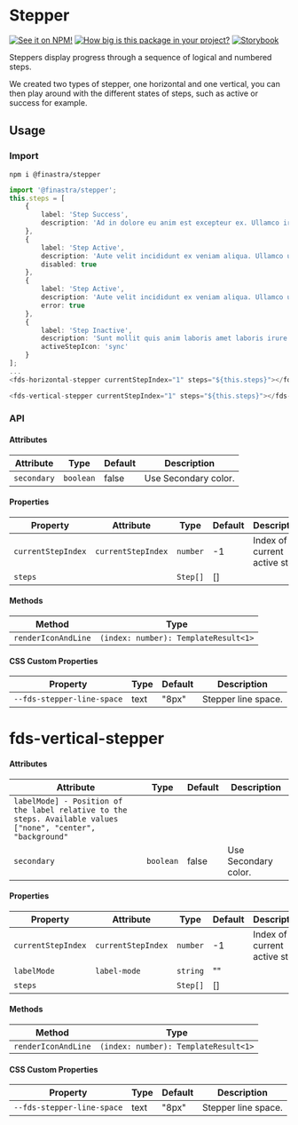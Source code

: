 # Stepper

[![See it on NPM!](https://img.shields.io/npm/v/@finastra/stepper?style=for-the-badge)](https://www.npmjs.com/package/@finastra/stepper)
[![How big is this package in your project?](https://img.shields.io/bundlephobia/minzip/@finastra/stepper?style=for-the-badge)](https://bundlephobia.com/result?p=@finastra/stepper')
[![Storybook](https://shields.io/badge/-Play%20with%20this%20web%20component-2a0481?logo=storybook&style=for-the-badge)](https://finastra.github.io/finastra-design-system/?path=/story/forms-stepper-horizontal--default)

Steppers display progress through a sequence of logical and numbered steps.

We created two types of stepper, one horizontal and one vertical, you can then play around with the different states of steps, such as active or success for example.

## Usage

### Import

```
npm i @finastra/stepper
```

```ts
import '@finastra/stepper';
this.steps = [
    {
        label: 'Step Success',
        description: 'Ad in dolore eu anim est excepteur ex. Ullamco irure voluptate laboris cupidatat non excepteur minim nulla dolor. '
    },
    {
        label: 'Step Active',
        description: 'Aute velit incididunt ex veniam aliqua. Ullamco ullamco reprehenderit laborum aliquip dolor. Do elit sint ullamco .',
        disabled: true
    },
    {
        label: 'Step Active',
        description: 'Aute velit incididunt ex veniam aliqua. Ullamco ullamco reprehenderit laborum aliquip dolor. Do elit sint ullamco .',
        error: true
    },
    {
        label: 'Step Inactive',
        description: 'Sunt mollit quis anim laboris amet laboris irure magna. Fugiat ullamco ea qui consequat laborum. ',
        activeStepIcon: 'sync'
    }
];
...
<fds-horizontal-stepper currentStepIndex="1" steps="${this.steps}"></fds-horizontal-stepper>

<fds-vertical-stepper currentStepIndex="1" steps="${this.steps}"></fds-vertical-stepper>
```

### API

<!-- DOC -->

#### Attributes

| Attribute   | Type      | Default | Description          |
| ----------- | --------- | ------- | -------------------- |
| `secondary` | `boolean` | false   | Use Secondary color. |

#### Properties

| Property           | Attribute          | Type     | Default | Description                   |
| ------------------ | ------------------ | -------- | ------- | ----------------------------- |
| `currentStepIndex` | `currentStepIndex` | `number` | -1      | Index of current active step. |
| `steps`            |                    | `Step[]` | []      |                               |

#### Methods

| Method              | Type                                 |
| ------------------- | ------------------------------------ |
| `renderIconAndLine` | `(index: number): TemplateResult<1>` |

#### CSS Custom Properties

| Property                   | Type | Default | Description         |
| -------------------------- | ---- | ------- | ------------------- |
| `--fds-stepper-line-space` | text | "8px"   | Stepper line space. |

# fds-vertical-stepper

#### Attributes

| Attribute                                                                                                    | Type      | Default | Description          |
| ------------------------------------------------------------------------------------------------------------ | --------- | ------- | -------------------- |
| `labelMode] - Position of the label relative to the steps. Available values ["none", "center", "background"` |           |         |                      |
| `secondary`                                                                                                  | `boolean` | false   | Use Secondary color. |

#### Properties

| Property           | Attribute          | Type     | Default | Description                   |
| ------------------ | ------------------ | -------- | ------- | ----------------------------- |
| `currentStepIndex` | `currentStepIndex` | `number` | -1      | Index of current active step. |
| `labelMode`        | `label-mode`       | `string` | ""      |                               |
| `steps`            |                    | `Step[]` | []      |                               |

#### Methods

| Method              | Type                                 |
| ------------------- | ------------------------------------ |
| `renderIconAndLine` | `(index: number): TemplateResult<1>` |

#### CSS Custom Properties

| Property                   | Type | Default | Description         |
| -------------------------- | ---- | ------- | ------------------- |
| `--fds-stepper-line-space` | text | "8px"   | Stepper line space. |

<!-- /DOC -->
